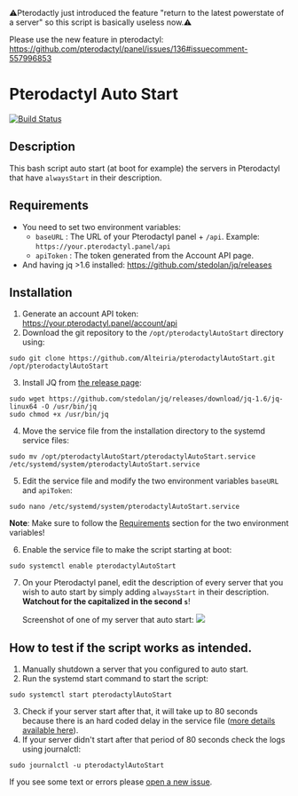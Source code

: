 :warning:Pterodactly just introduced the feature "return to the latest powerstate of a server" so this script is basically useless now.:warning:

Please use the new feature in pterodactyl: https://github.com/pterodactyl/panel/issues/136#issuecomment-557996853

# Pterodactyl Auto Start
[![Build Status](https://travis-ci.com/Alteiria/pterodactylAutoStart.svg?branch=master)](https://travis-ci.com/Alteiria/pterodactylAutoStart)

## Description

This bash script auto start (at boot for example) the servers in Pterodactyl that have `alwaysStart` in their description.

## Requirements

* You need to set two environment variables:
  * `baseURL` : The URL of your Pterodactyl panel + `/api`. Example: `https://your.pterodactyl.panel/api`
  * `apiToken` : The token generated from the Account API page.
* And having jq >1.6 installed: https://github.com/stedolan/jq/releases

## Installation
1. Generate an account API token: https://your.pterodactyl.panel/account/api
2. Download the git repository to the `/opt/pterodactylAutoStart` directory using:
````
sudo git clone https://github.com/Alteiria/pterodactylAutoStart.git /opt/pterodactylAutoStart
````
3. Install JQ from [the release page](https://github.com/stedolan/jq/releases):
````
sudo wget https://github.com/stedolan/jq/releases/download/jq-1.6/jq-linux64 -O /usr/bin/jq
sudo chmod +x /usr/bin/jq
````
4. Move the service file from the installation directory to the systemd service files:
````
sudo mv /opt/pterodactylAutoStart/pterodactylAutoStart.service /etc/systemd/system/pterodactylAutoStart.service
````
5. Edit the service file and modify the two environment variables `baseURL` and `apiToken`:

````
sudo nano /etc/systemd/system/pterodactylAutoStart.service
````

**Note**: Make sure to follow the [Requirements](https://github.com/Alteiria/pterodactylAutoStart#requirements) section for the two environment variables!

6. Enable the service file to make the script starting at boot:
````
sudo systemctl enable pterodactylAutoStart
````
7. On your Pterodactyl panel, edit the description of every server that you wish to auto start by simply adding `alwaysStart` in their description. **Watchout for the capitalized in the second `s`**!

    Screenshot of one of my server that auto start:
![](https://i.imgur.com/7Cg4J9k.png)

## How to test if the script works as intended.

1. Manually shutdown a server that you configured to auto start.
2. Run the systemd start command to start the script:
````
sudo systemctl start pterodactylAutoStart
````
3. Check if your server start after that, it will take up to 80 seconds because there is an hard coded delay in the service file ([more details available here](https://github.com/Alteiria/pterodactylAutoStart/issues/2)).
4. If your server didn't start after that period of 80 seconds check the logs using journalctl:
````
sudo journalctl -u pterodactylAutoStart
````
If you see some text or errors please [open a new issue](https://github.com/Alteiria/pterodactylAutoStart/issues/new).
